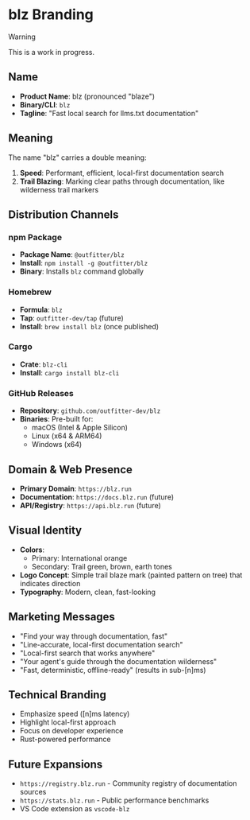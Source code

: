 <!-- note ::: @agents this is a work in progress. Do not use this guidance verbatim. -->
# blz Branding

> [!WARNING]
> This is a work in progress.

## Name

- **Product Name**: blz (pronounced "blaze")
- **Binary/CLI**: `blz`
- **Tagline**: "Fast local search for llms.txt documentation"

## Meaning
The name "blz" carries a double meaning:

1. **Speed**: Performant, efficient, local-first documentation search
2. **Trail Blazing**: Marking clear paths through documentation, like wilderness trail markers

## Distribution Channels

### npm Package

- **Package Name**: `@outfitter/blz`
- **Install**: `npm install -g @outfitter/blz`
- **Binary**: Installs `blz` command globally

### Homebrew

- **Formula**: `blz`
- **Tap**: `outfitter-dev/tap` (future)
- **Install**: `brew install blz` (once published)

### Cargo

- **Crate**: `blz-cli`
- **Install**: `cargo install blz-cli`

### GitHub Releases

- **Repository**: `github.com/outfitter-dev/blz`
- **Binaries**: Pre-built for:
  - macOS (Intel & Apple Silicon)
  - Linux (x64 & ARM64)
  - Windows (x64)

## Domain & Web Presence

- **Primary Domain**: `https://blz.run`
- **Documentation**: `https://docs.blz.run` (future)
- **API/Registry**: `https://api.blz.run` (future)

## Visual Identity

- **Colors**:
  - Primary: International orange
  - Secondary: Trail green, brown, earth tones
- **Logo Concept**: Simple trail blaze mark (painted pattern on tree) that indicates direction
- **Typography**: Modern, clean, fast-looking

## Marketing Messages

- "Find your way through documentation, fast"
- "Line-accurate, local-first documentation search"
- "Local-first search that works anywhere"
- "Your agent's guide through the documentation wilderness"
- "Fast, deterministic, offline-ready" (results in sub-[n]ms)

## Technical Branding

- Emphasize speed ([n]ms latency)
- Highlight local-first approach
- Focus on developer experience
- Rust-powered performance

## Future Expansions

- `https://registry.blz.run` - Community registry of documentation sources
- `https://stats.blz.run` - Public performance benchmarks
- VS Code extension as `vscode-blz`
